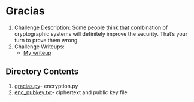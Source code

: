 # Gracias

1. Challenge Description: Some people think that combination of cryptographic systems will definitely improve the security. That’s your turn to prove them wrong.
2. Challenge Writeups:
   + [My writeup](https://masterpessimistaa.wordpress.com/2017/11/24/asis-finals-ctf-2017-gracias-writeup/)

## Directory Contents
1. [gracias.py](gracias.py)- encryption.py
2. [enc_pubkey.txt](enc_pubkey.txt)- ciphertext and public key file